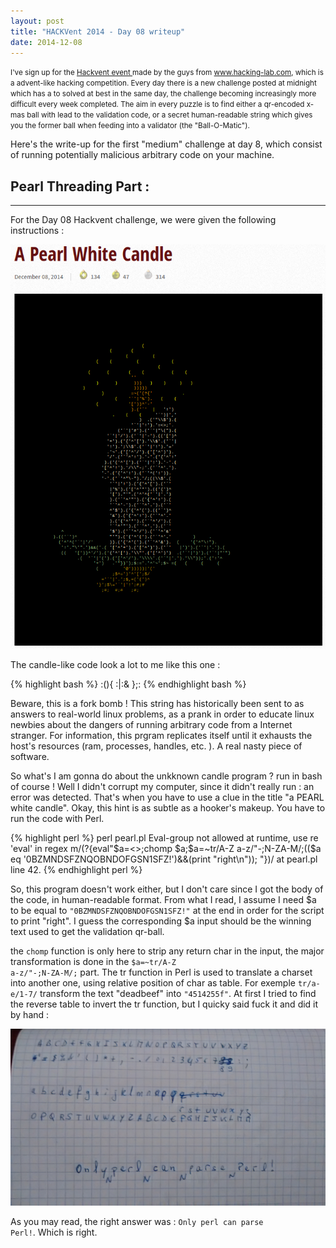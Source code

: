 ```yaml
---
layout: post
title: "HACKVent 2014 - Day 08 writeup"
date: 2014-12-08
---
```


<small>
I've sign up for the <a href = "hackvent.hacking-lab.com"> Hackvent event </a> made by the guys from <a href = "www.hacking-lab.com"> www.hacking-lab.com</a>, which is a advent-like hacking competition. Every day there is a new challenge posted at midnight which has a to solved at best in the same day, the challenge becoming increasingly more difficult every week completed. The aim in every puzzle is to find either a qr-encoded x-mas ball with lead to the validation code, or a secret human-readable string which gives you the former ball when feeding into a validator (the "Ball-O-Matic"). 
</small>

Here's the write-up for the first "medium" challenge at day 8, which consist of running potentially malicious arbitrary code on your machine. 

<!--more-->

## Pearl Threading Part :

- - - - - - -


For the Day 08 Hackvent challenge, we were given the following instructions :

![Riddle from hackvent.hacking-lab.com for Day 08](/assets/hackvent/08/riddle.png)

The candle-like code look a lot to me like this one : 

{% highlight bash %}
:(){ :|:& };:
{% endhighlight bash %}

Beware, this is a fork bomb ! This string has historically been sent to as answers to real-world linux problems, as a prank in order to educate linux newbies about the dangers of running arbitrary code from a Internet stranger. For information, this prgram replicates itself until it exhausts the host's resources (ram, processes, handles, etc. ). A real nasty piece of software.

So what's I am gonna do about the unkknown candle program ? run in bash of course ! 
Well I didn't corrupt my computer, since it didn't really run : an error was detected. That's when you have to use a clue in the title "a PEARL white candle". Okay, this hint is as subtle as a hooker's makeup. You have to run the code with Perl.


{% highlight perl %}
perl pearl.pl 
Eval-group not allowed at runtime, use re 'eval' in regex m/(?{eval"\$a=<>;chomp \$a;\$a=~tr/A-Z a-z/\"-;N-ZA-M/;((\$a eq '0BZMNDSFZNQOBNDOFGSN1SFZ!')&&(print \"right\\n\"));
"})/ at pearl.pl line 42.
{% endhighlight perl %}

So, this program doesn't work either, but I don't care since I got the body of the code, in human-readable format. From what I read, I assume I need $a to be equal to <code>"0BZMNDSFZNQOBNDOFGSN1SFZ!"</code> at the end in order for the script to print "right". I guess the corresponding $a input should be the winning text used to get the validation qr-ball.

the <code>chomp</code> function is only here to strip any return char in the input, the major transformation is done in the <code>$a=~tr/A-Z a-z/\"-;N-ZA-M/;</code> part. The tr function in Perl is used to translate a charset into another one, using relative position of char as table. For exemple <code>tr/a-e/1-7/</code> transform the text "deadbeef" into <code>"4514255f"</code>. At first I tried to find the reverse table to invert the tr function, but I quicky said fuck it and did it by hand :


![I don't know my alphabet](/assets/hackvent/08/answer.png)


As you may read, the right answer was : <code>Only perl can parse Perl!</code>. Which is right.

